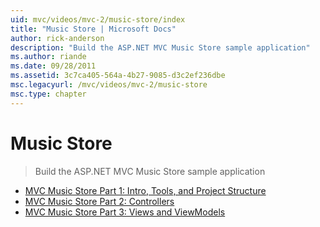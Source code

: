 ```yaml
---
uid: mvc/videos/mvc-2/music-store/index
title: "Music Store | Microsoft Docs"
author: rick-anderson
description: "Build the ASP.NET MVC Music Store sample application"
ms.author: riande
ms.date: 09/28/2011
ms.assetid: 3c7ca405-564a-4b27-9085-d3c2ef236dbe
msc.legacyurl: /mvc/videos/mvc-2/music-store
msc.type: chapter
---
```

# Music Store

> Build the ASP.NET MVC Music Store sample application

- [MVC Music Store Part 1: Intro, Tools, and Project Structure](mvc-music-store-part-1-intro-tools-and-project-structure.md)
- [MVC Music Store Part 2: Controllers](mvc-music-store-part-2-controllers.md)
- [MVC Music Store Part 3: Views and ViewModels](mvc-music-store-part-3-views-and-viewmodels.md)

